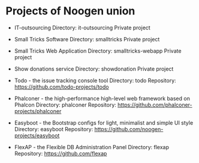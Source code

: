 
Projects of Noogen union
========================

- IT-outsourcing
  Directory: it-outsourcing
  Private project

- Small Tricks Software
  Directory: smalltricks
  Private project

- Small Tricks Web Application
  Directory: smalltricks-webapp
  Private project

- Show donations service
  Directory: showdonation
  Private project

- Todo - the issue tracking console tool
  Directory: todo
  Repository: https://github.com/todo-projects/todo

- Phalconer - the high-performance high-level web framework based on Phalcon
  Directory: phalconer
  Repository: https://github.com/phalconer-projects/phalconer

- Easyboot - the Bootstrap configs for light, minimalist and simple UI style
  Directory: easyboot
  Repository: https://github.com/noogen-projects/easyboot

- FlexAP - the Flexible DB Administration Panel
  Directory: flexap
  Repository: https://github.com/flexap

